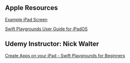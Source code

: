 ## Apple Resources

[Example iPad Screen](https://github.com/AnchorageBot/SwiftProjects/blob/main/Udemy_Class_Playgrounds/5CB8E729-003F-4EF6-A78C-4B9647FE77BF.jpeg)

[Swift Playgrounds User Guide for iPadOS](https://support.apple.com/en-am/guide/playgrounds-ipad/welcome/ipados)

## Udemy Instructor: Nick Walter

[Create Apps on your iPad - Swift Playgrounds for Beginners](https://www.udemy.com/course/swift-playgrounds-for-beginners-create-apps-on-your-ipad/)
